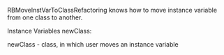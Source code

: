 RBMoveInstVarToClassRefactoring knows how to move instance variable from one class to another.Instance Variables	newClass:		<RBClass>newClass	- class, in which user moves an instance variable